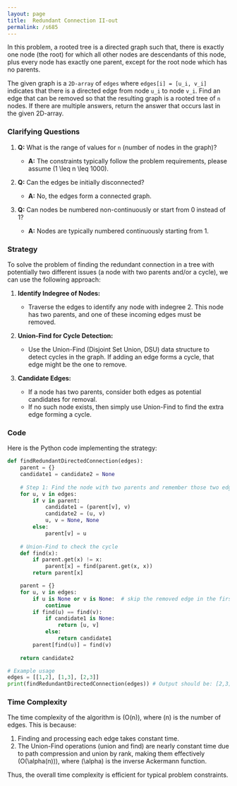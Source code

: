 ```yaml
---
layout: page
title:  Redundant Connection II-out
permalink: /s685
---
```


In this problem, a rooted tree is a directed graph such that, there is exactly one node (the root) for which all other nodes are descendants of this node, plus every node has exactly one parent, except for the root node which has no parents.

The given graph is a `2D-array` of `edges` where `edges[i] = [u_i, v_i]` indicates that there is a directed edge from node `u_i` to node `v_i`. Find an edge that can be removed so that the resulting graph is a rooted tree of `n` nodes. If there are multiple answers, return the answer that occurs last in the given 2D-array.

### Clarifying Questions

1. **Q:** What is the range of values for `n` (number of nodes in the graph)?
   - **A:** The constraints typically follow the problem requirements, please assume \(1 \leq n \leq 1000\).

2. **Q:** Can the edges be initially disconnected?
   - **A:** No, the edges form a connected graph.

3. **Q:** Can nodes be numbered non-continuously or start from 0 instead of 1?
   - **A:** Nodes are typically numbered continuously starting from 1.

### Strategy

To solve the problem of finding the redundant connection in a tree with potentially two different issues (a node with two parents and/or a cycle), we can use the following approach:

1. **Identify Indegree of Nodes:**
   - Traverse the edges to identify any node with indegree 2. This node has two parents, and one of these incoming edges must be removed.

2. **Union-Find for Cycle Detection:**
   - Use the Union-Find (Disjoint Set Union, DSU) data structure to detect cycles in the graph. If adding an edge forms a cycle, that edge might be the one to remove.

3. **Candidate Edges:**
   - If a node has two parents, consider both edges as potential candidates for removal.
   - If no such node exists, then simply use Union-Find to find the extra edge forming a cycle.

### Code

Here is the Python code implementing the strategy:

```python
def findRedundantDirectedConnection(edges):
    parent = {}
    candidate1 = candidate2 = None
    
    # Step 1: Find the node with two parents and remember those two edges as candidates.
    for u, v in edges:
        if v in parent:
            candidate1 = (parent[v], v)
            candidate2 = (u, v)
            u, v = None, None
        else:
            parent[v] = u
    
    # Union-Find to check the cycle
    def find(x):
        if parent.get(x) != x:
            parent[x] = find(parent.get(x, x))
        return parent[x]

    parent = {}
    for u, v in edges:
        if u is None or v is None:  # skip the removed edge in the first step
            continue
        if find(u) == find(v):
            if candidate1 is None:
                return [u, v]
            else:
                return candidate1
        parent[find(u)] = find(v)
    
    return candidate2

# Example usage
edges = [[1,2], [1,3], [2,3]]
print(findRedundantDirectedConnection(edges)) # Output should be: [2,3]
```

### Time Complexity

The time complexity of the algorithm is \(O(n)\), where \(n\) is the number of edges. This is because:

1. Finding and processing each edge takes constant time.
2. The Union-Find operations (union and find) are nearly constant time due to path compression and union by rank, making them effectively \(O(\alpha(n))\), where \(\alpha\) is the inverse Ackermann function.

Thus, the overall time complexity is efficient for typical problem constraints.